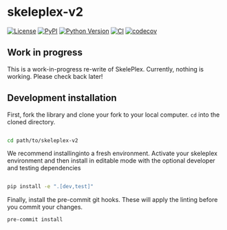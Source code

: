 # skeleplex-v2

[![License](https://img.shields.io/pypi/l/skeleplex-v2.svg?color=green)](https://github.com/kevinyamauchi/skeleplex-v2/raw/main/LICENSE)
[![PyPI](https://img.shields.io/pypi/v/skeleplex-v2.svg?color=green)](https://pypi.org/project/skeleplex-v2)
[![Python Version](https://img.shields.io/pypi/pyversions/skeleplex-v2.svg?color=green)](https://python.org)
[![CI](https://github.com/kevinyamauchi/skeleplex-v2/actions/workflows/ci.yml/badge.svg)](https://github.com/kevinyamauchi/skeleplex-v2/actions/workflows/ci.yml)
[![codecov](https://codecov.io/gh/kevinyamauchi/skeleplex-v2/branch/main/graph/badge.svg)](https://codecov.io/gh/kevinyamauchi/skeleplex-v2)

## Work in progress

This is a work-in-progress re-write of SkelePlex. Currently, nothing is working. Please check back later!

## Development installation

First, fork the library and clone your fork to your local computer. `cd` into the cloned directory.

```bash

cd path/to/skeleplex-v2
```

We recommend installinginto a fresh environment. Activate your skeleplex environment and then install in editable mode with the optional developer and testing dependencies

```bash

pip install -e ".[dev,test]"
```

Finally, install the pre-commit git hooks. These will apply the linting before you commit your changes.


```bash
pre-commit install
```
